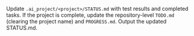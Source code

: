 Update `.ai_project/<project>/STATUS.md` with test results and completed tasks. If the project is complete, update the repository-level `TODO.md` (clearing the project name) and `PROGRESS.md`. Output the updated STATUS.md.
